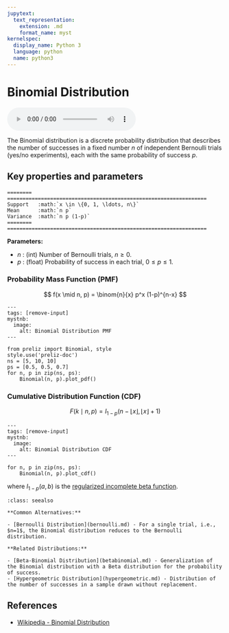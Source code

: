 ```yaml
---
jupytext:
  text_representation:
    extension: .md
    format_name: myst
kernelspec:
  display_name: Python 3
  language: python
  name: python3
---
```

# Binomial Distribution

<audio controls> <source src="../../_static/binomial.mp3" type="audio/mpeg"> This browser cannot play the pronunciation audio file for this distribution. </audio>

The Binomial distribution is a discrete probability distribution that describes the number of successes in a fixed number $n$ of independent Bernoulli trials (yes/no experiments), each with the same probability of success $p$. 

## Key properties and parameters

```{eval-rst}
========  =================================================================
Support   :math:`x \in \{0, 1, \ldots, n\}`
Mean      :math:`n p`
Variance  :math:`n p (1-p)`
========  =================================================================
```

**Parameters:**

- $n$ : (int) Number of Bernoulli trials, $n \geq 0$.
- $p$ : (float) Probability of success in each trial, $0 \leq p \leq 1$.

### Probability Mass Function (PMF)

$$
f(x \mid n, p) = \binom{n}{x} p^x (1-p)^{n-x}
$$

```{code-cell}
---
tags: [remove-input]
mystnb:
  image:
    alt: Binomial Distribution PMF
---

from preliz import Binomial, style
style.use('preliz-doc')
ns = [5, 10, 10]
ps = [0.5, 0.5, 0.7]
for n, p in zip(ns, ps):
    Binomial(n, p).plot_pdf()
```

### Cumulative Distribution Function (CDF)

$$
F(k \mid n, p) = I_{1 - p}(n - \lfloor x \rfloor, \lfloor x \rfloor + 1)
$$

```{code-cell}
---
tags: [remove-input]
mystnb:
  image:
    alt: Binomial Distribution CDF
---

for n, p in zip(ns, ps):
    Binomial(n, p).plot_cdf()
```

where $I_{1 - p}(a, b)$ is the [regularized incomplete beta function](https://en.wikipedia.org/wiki/Beta_function#Incomplete_beta_function).

```{seealso}
:class: seealso

**Common Alternatives:**

- [Bernoulli Distribution](bernoulli.md) - For a single trial, i.e., $n=1$, the Binomial distribution reduces to the Bernoulli distribution.

**Related Distributions:**

- [Beta-Binomial Distribution](betabinomial.md) - Generalization of the Binomial distribution with a Beta distribution for the probability of success.
- [Hypergeometric Distribution](hypergeometric.md) - Distribution of the number of successes in a sample drawn without replacement.
```

## References

- [Wikipedia - Binomial Distribution](https://en.wikipedia.org/wiki/Binomial_distribution)
